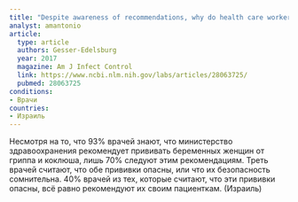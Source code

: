 ```yaml
---
title: "Despite awareness of recommendations, why do health care workers not immunize pregnant women?"
analyst: amantonio
article:
  type: article
  authors: Gesser-Edelsburg
  year: 2017
  magazine: Am J Infect Control
  link: https://www.ncbi.nlm.nih.gov/labs/articles/28063725/
  pubmed: 28063725
conditions:
- Врачи
countries:
- Израиль
---
```


Несмотря на то, что 93% врачей знают, что министерство здравоохранения рекомендует прививать беременных женщин от гриппа и коклюша, лишь 70% следуют этим рекомендациям. Треть врачей считают, что обе прививки опасны, или что их безопасность сомнительна. 40% врачей из тех, которые считают, что эти прививки опасны, всё равно рекомендуют их своим пациенткам. (Израиль)
